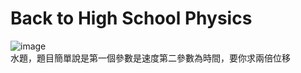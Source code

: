 # Back to High School Physics  
![image](https://github.com/10360555iamnn/UVAdataset/assets/95529963/f5410f76-6721-4687-aa9a-bd5b0832274e)  
水題，題目簡單說是第一個參數是速度第二參數為時間，要你求兩倍位移
